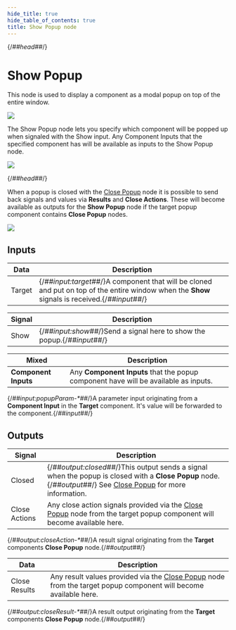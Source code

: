 ```yaml
---
hide_title: true
hide_table_of_contents: true
title: Show Popup node
---
```


{/*##head##*/}

# Show Popup

This node is used to display a component as a modal popup on top of the entire window.

<div className="ndl-image-with-background">

![](/nodes/popups/show-popup/show-popup-2.png)

</div>

The <span className="ndl-node">Show Popup</span> node lets you specify which component will be popped up when signaled with the <span className="ndl-signal">Show</span> input. Any <span className="ndl-node">Component Inputs</span> that the specified component has will be available as inputs to the <span className="ndl-node">Show Popup</span> node.

<div className="ndl-image-with-background l">

![](/nodes/popups/show-popup/show-popup-1.png)

</div>

{/*##head##*/}

When a popup is closed with the [Close Popup](/nodes/popups/close-popup) node it is possible to send back signals and values via **Results** and **Close Actions**. These will become available as outputs for the **Show Popup** node if the target popup component contains **Close Popup** nodes.

<div className="ndl-image-with-background l">

![](/nodes/popups/show-popup/show-popup-3.png)

</div>

## Inputs

| Data                                     | Description                                                                                                                             |
| ---------------------------------------- | --------------------------------------------------------------------------------------------------------------------------------------- |
| <span className="ndl-data">Target</span> | {/*##input:target##*/}A component that will be cloned and put on top of the entire window when the **Show** signals is received.{/*##input##*/} |

| Signal                                   | Description                                                      |
| ---------------------------------------- | ---------------------------------------------------------------- |
| <span className="ndl-signal">Show</span> | {/*##input:show##*/}Send a signal here to show the popup.{/*##input##*/} |

| Mixed                | Description                                                                         |
| -------------------- | ----------------------------------------------------------------------------------- |
| **Component Inputs** | Any **Component Inputs** that the popup component have will be available as inputs. |

<span className="hidden-props-for-editor">{/*##input:popupParam-\*##*/}A parameter input originating from a **Component Input** in the **Target** component. It's value will be forwarded to the component.{/*##input##*/}</span>

## Outputs

| Signal                                            | Description                                                                                                                                                                         |
| ------------------------------------------------- | ----------------------------------------------------------------------------------------------------------------------------------------------------------------------------------- |
| <span className="ndl-signal">Closed</span>        | {/*##output:closed##*/}This output sends a signal when the popup is closed with a **Close Popup** node.{/*##output##*/} See [Close Popup](/nodes/popups/close-popup/) for more information. |
| <span className="ndl-signal">Close Actions</span> | Any close action signals provided via the [Close Popup](/nodes/popups/close-popup/) node from the target popup component will become available here.                                |

<span className="hidden-props-for-editor">{/*##output:closeAction-\*##*/}A result signal originating from the **Target** components **Close Popup** node.{/*##output##*/}</span>

| Data                                            | Description                                                                                                                                   |
| ----------------------------------------------- | --------------------------------------------------------------------------------------------------------------------------------------------- |
| <span className="ndl-data">Close Results</span> | Any result values provided via the [Close Popup](/nodes/popups/close-popup/) node from the target popup component will become available here. |

<span className="hidden-props-for-editor">{/*##output:closeResult-\*##*/}A result output originating from the **Target** components **Close Popup** node.{/*##output##*/}</span>
